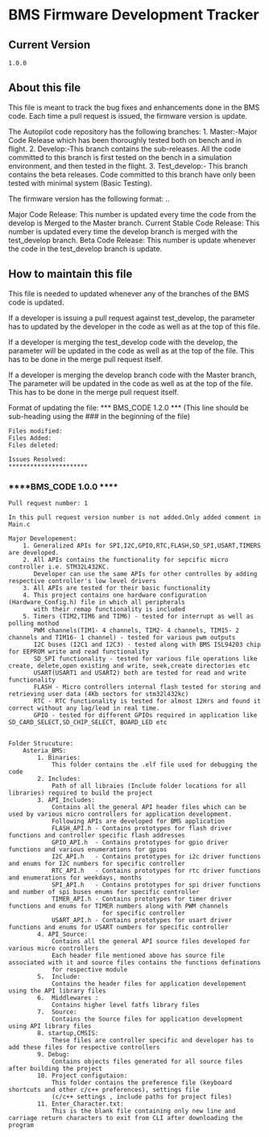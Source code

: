 
#                           BMS Firmware Development Tracker
			
##  Current Version
    1.0.0
			
##  About this file
    	
  This file is meant to track the bug fixes and enhancements done in the BMS code. Each time a pull request is issued, 
  the firmware version is update. 
  
  The Autopilot code repository has the following branches:
    1. Master:-Major Code Release which has been thoroughly tested both on bench and in flight.
    2. Develop:-This branch contains the sub-releases. All the code committed to this branch is first tested on the bench in a 
	   simulation environment, and then tested in the flight. 
    3. Test_develop:- This branch contains the beta releases. Code committed to this branch have only been tested with minimal
       system (Basic Testing).
  
  The firmware version has the following format:
  <Major Code Release>.<Current Stable Code Release>.<Beta Code Release>
  
  Major Code Release: This number is updated every time the code from the develop is Merged to the Master branch.
  Current Stable Code Release: This number is updated every time the develop branch is merged with the test_develop branch.
  Beta Code Release: This number is update whenever the code in the test_develop branch is update.
  
##  How to maintain this file
    
  This file is needed to updated whenever any of the branches of the BMS code is updated. 
  
  If a developer is issuing a pull request against test_develop, the <Beta Code Release> parameter has to updated by the developer 
  in the code as well as at the top of this file.
  
  If a developer is merging the test_develop code with the develop, the <Current Stable Code Release> parameter will be updated in 
  the code as well as at the top of the file. This has to be done in the merge pull request itself.
  
  If a developer is merging the develop branch code with the Master branch, The <Major Code Release> parameter will be updated in the 
  code as well as at the top of the file. This has to be done in the merge pull request itself.
  
  Format of updating the file:
    *** BMS_CODE  1.2.0 ***   (This line should be sub-heading using the ### in the beginning of the file)
	
    Files modified:
    Files Added:
    Files deleted:
  
    Issues Resolved:
	**********************
	
### ****BMS_CODE  1.0.0  ****
	Pull request number: 1
	
	In this pull request version number is not added.Only added comment in Main.c  
	
    Major Developement:
        1. Generalized APIs for SPI,I2C,GPIO,RTC,FLASH,SD_SPI,USART,TIMERS are developed.
		2. All APIs contains the functionality for sepcific micro controller i.e. STM32L432KC.
		   Developer can use the same APIs for other controlles by adding respective controller's low level drivers 
        3. All APIs are tested for their basic functionality
		4. This project contains one hardware configuration (Hardware_Config.h) file in which all peripherals 
		   with their remap functionality is included
		5. Timers (TIM2,TIM6 and TIM6) - tested for interrupt as well as polling mothod
		   PWM channels(TIM1- 4 channels, TIM2- 4 channels, TIM15- 2 channels and TIM16- 1 channel) - tested for various pwm outputs
		   I2C buses (I2C1 and I2C3) - tested along with BMS ISL94203 chip for EEPROM write and read functionality
		   SD_SPI functionality - tested for various file operations like create, delete,open existing and write, seek,create directories etc
		   USART(USART1 and USART2) both are tested for read and write functionality
		   FLASH - Micro controllers internal flash tested for storing and retrieving user data (4Kb sectors for stm32l432kc)
		   RTC - RTC functionality is tested for almost 12Hrs and found it correct without any lag/lead in real time.
		   GPIO - tested for different GPIOs required in application like SD_CARD_SELECT,SD_CHIP_SELECT, BOARD_LED etc
		   	 
			   		    
	Folder Strucuture: 
		Asteria_BMS:
			1. Binaries:
				This folder contains the .elf file used for debugging the code
			2. Includes:
				Path of all libraies (Include folder locations for all libraries) required to build the project
			3. API_Includes:
				Contains all the general API header files which can be used by various micro controllers for application development.
				Following APIs are developed for BMS application
				FLASH_API.h - Contains prototypes for flash driver functions and controller specific flash addresses
				GPIO_API.h  - Contains prototypes for gpio driver functions and various enumerations for gpios
				I2C_API.h   - Contains prototypes for i2c driver functions and enums for I2C numbers for specific controller
				RTC_API.h	- Contains prototypes for rtc driver functions and enumerations for weekdays, months
				SPI_API.h   - Contains prototypes for spi driver functions and number of spi buses enums for specific controller
				TIMER_API.h - Contains prototypes for timer driver functions and enums for TIMER numbers along with PWM channels
							  for specific controller
				USART_API.h - Contains prototypes for usart driver functions and enums for USART numbers for specific controller
			4. API_Source:
				Contains all the general API source files developed for various micro controllers
				Each header file mentioned above has source file associated with it and source files contains the functions definations
				for respective module
			5. 	Include: 
				Contains the header files for application developement using the API library files
			6.  Middlewares :
				Contains higher level fatfs library files 
			7.  Source:
				Contains the Source files for application development using API library files
			8. startup,CMSIS:
				These files are controller specific and developer has to add these files for respective controllers
			9. Debug:
				Contains objects files generated for all source files after building the project 
			10. Project configutaion:
				This folder contains the preference file (keyboard shortcuts and other c/c++ preferences), settings file
				(c/c++ settings , include paths for project files)	
			11. Enter_Character.txt:
				This is the blank file containing only new line and carriage return characters to exit from CLI after downloading the program
						 
